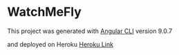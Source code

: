 # WatchMeFly

This project was generated with [Angular CLI](https://github.com/angular/angular-cli) version 9.0.7 

and deployed on Heroku [Heroku Link](https://watch-me-fly-frontend.herokuapp.com/)
